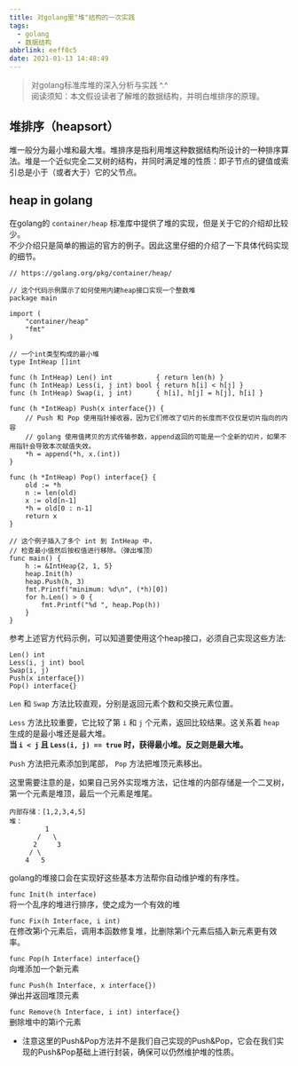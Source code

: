 ```yaml
---
title: 对golang里"堆"结构的一次实践
tags:
  - golang
  - 数据结构
abbrlink: eeff0c5
date: 2021-01-13 14:48:49
---
```


> 对golang标准库堆的深入分析与实践 ^.^  
> 阅读须知：本文假设读者了解堆的数据结构，并明白堆排序的原理。  

## 堆排序（heapsort）

堆一般分为最小堆和最大堆。堆排序是指利用堆这种数据结构所设计的一种排序算法。堆是一个近似完全二叉树的结构，并同时满足堆的性质：即子节点的键值或索引总是小于（或者大于）它的父节点。  

## heap in golang

在golang的 `container/heap` 标准库中提供了堆的实现，但是关于它的介绍却比较少。  
不少介绍只是简单的搬运的官方的例子。因此这里仔细的介绍了一下具体代码实现的细节。

```golang
// https://golang.org/pkg/container/heap/

// 这个代码示例展示了如何使用内建heap接口实现一个整数堆
package main

import (
	"container/heap"
	"fmt"
)

// 一个int类型构成的最小堆
type IntHeap []int

func (h IntHeap) Len() int           { return len(h) }
func (h IntHeap) Less(i, j int) bool { return h[i] < h[j] }
func (h IntHeap) Swap(i, j int)      { h[i], h[j] = h[j], h[i] }

func (h *IntHeap) Push(x interface{}) {
    // Push 和 Pop 使用指针接收器，因为它们修改了切片的长度而不仅仅是切片指向的内容
    // golang 使用值拷贝的方式传输参数，append返回的可能是一个全新的切片，如果不用指针会导致本次赋值失效。
	*h = append(*h, x.(int))
}

func (h *IntHeap) Pop() interface{} {
	old := *h
	n := len(old)
	x := old[n-1]
	*h = old[0 : n-1]
	return x
}

// 这个例子插入了多个 int 到 IntHeap 中，
// 检查最小值然后按权值进行移除。（弹出堆顶）
func main() {
	h := &IntHeap{2, 1, 5}
	heap.Init(h)
	heap.Push(h, 3)
	fmt.Printf("minimum: %d\n", (*h)[0])
	for h.Len() > 0 {
		fmt.Printf("%d ", heap.Pop(h))
	}
}
```

参考上述官方代码示例，可以知道要使用这个heap接口，必须自己实现这些方法:   
``` golang
Len() int
Less(i, j int) bool
Swap(i, j)
Push(x interface{})
Pop() interface{}
```

`Len` 和 `Swap` 方法比较直观，分别是返回元素个数和交换元素位置。

`Less` 方法比较重要，它比较了第 `i` 和 `j` 个元素，返回比较结果。这关系着 `heap` 生成的是最小堆还是最大堆。   
**当 `i < j` 且 `Less(i, j) == true` 时，获得最小堆。反之则是最大堆。**

`Push` 方法把元素添加到尾部， `Pop` 方法把堆顶元素移出。

这里需要注意的是，如果自己另外实现堆方法，记住堆的内部存储是一个二叉树，第一个元素是堆顶，最后一个元素是堆尾。

```
内部存储：[1,2,3,4,5]
堆：
         1
       /   \
      2     3
     / \
    4   5
```

golang的堆接口会在实现好这些基本方法帮你自动维护堆的有序性。

`func Init(h interface)`  
将一个乱序的堆进行排序，使之成为一个有效的堆

`func Fix(h Interface, i int)`   
在修改第i个元素后，调用本函数修复堆，比删除第i个元素后插入新元素更有效率。

`func Pop(h Interface) interface{}`   
向堆添加一个新元素

`func Push(h Interface, x interface{})`   
弹出并返回堆顶元素

`func Remove(h Interface, i int) interface{}`   
删除堆中的第i个元素

* 注意这里的Push&Pop方法并不是我们自己实现的Push&Pop，它会在我们实现的Push&Pop基础上进行封装，确保可以仍然维护堆的性质。
